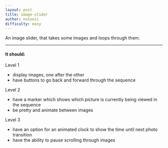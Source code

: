 ```yaml
---
layout: post
title: image-slider
author: nxtonic
difficulty: easy
---
```


An image slider, that takes some images and loops through them.

---

#### It should: ####

Level 1

  - display images, one after the other
  - have buttons to go back and forward through the sequence

Level 2

  - have a marker which shows which picture is currently being viewed in the sequence
  - be pretty and animate between images

Level 3

  - have an option for an animated clock to show the time until next photo transition
  - have the ability to pause scrolling through images
